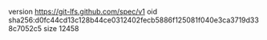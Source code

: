 version https://git-lfs.github.com/spec/v1
oid sha256:d0fc44cd13c128b44ce0312402fecb5886f125081f040e3ca3719d338c7052c5
size 12458
